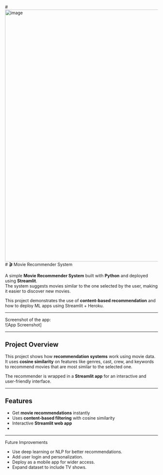 #<img width="1270" height="830" alt="image" src="https://github.com/user-attachments/assets/d3608e20-20b0-464b-8ba2-#894ef46442b4" /># 🎬 Movie Recommender System

A simple **Movie Recommender System** built with **Python** and deployed using **Streamlit**.  
The system suggests movies similar to the one selected by the user, making it easier to discover new movies.  

This project demonstrates the use of **content-based recommendation** and how to deploy ML apps using Streamlit + Heroku.

---


 Screenshot of the app:  
![App Screenshot] 


---

##  Project Overview

This project shows how **recommendation systems** work using movie data.  
It uses **cosine similarity** on features like genres, cast, crew, and keywords to recommend movies that are most similar to the selected one.  

The recommender is wrapped in a **Streamlit app** for an interactive and user-friendly interface.

---

##  Features

-  Get **movie recommendations** instantly  
-  Uses **content-based filtering** with cosine similarity  
-  Interactive **Streamlit web app**  
- 

---

Future Improvements
- Use deep learning or NLP for better recommendations.
- Add user login and personalization.
- Deploy as a mobile app for wider access.
- Expand dataset to include TV shows.


